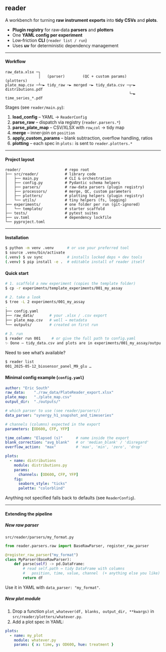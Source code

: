 ##  reader

A workbench for turning **raw instrument exports** into **tidy CSVs** and **plots**.

* **Plugin registry** for raw‑data **parsers** and **plotters**
* One **YAML config per experiment**
* Low‑friction **CLI** (`reader list / run`)
* Uses **uv** for deterministic dependency management

---

#### Workflow

```text
raw_data.xlsx ─┐
               │   (parser)        (QC + custom params)         (plotters)
plate_map.csv ─┴─► tidy_raw ─► merged ─► tidy_data.csv ─┬─► distributions.pdf
                                                        └─► time_series_*.pdf
```

Stages (see `reader/main.py`):

1. **load\_config** – YAML → `ReaderConfig`
2. **parse\_raw** – dispatch via registry (`reader.parsers.*`)
3. **parse\_plate\_map** – CSV/XLSX with `row`,`col` → tidy map
4. **merge** – inner‑join on `position`
5. **apply\_custom\_params** – blank subtraction, overflow handling, ratios
6. **plotting** – each spec in `plots:` is sent to `reader.plotters.*`

---

#### Project layout

```
reader/                    # repo root
├── src/reader/            # library code
│   ├── main.py            # CLI & orchestration
│   ├── config.py          # Pydantic schema helpers
│   ├── parsers/           # raw‑data parsers (plugin registry)
│   ├── processors/        # merge, QC, custom parameters
│   ├── plotters/          # plotting helpers (plugin registry)
│   └── utils/             # tiny helpers (fs, logging)
├── experiments/           # one folder per run (git‑ignored)
│   └── template/          # starter scaffold
├── tests/                 # pytest suites
├── uv.toml                # dependency lockfile
└── pyproject.toml
```

---

#### Installation

```bash
$ python -m venv .venv      # or use your preferred tool
$ source .venv/bin/activate
(.venv) $ uv sync           # installs locked deps + dev tools
(.venv) $ pip install -e .  # editable install of reader itself
```

#### Quick start

```bash
# 1. scaffold a new experiment (copies the template folder)
$ cp -r experiments/template_experiments/001_my_assay

# 2. take a look
$ tree -L 2 experiments/001_my_assay
.
├── config.yaml
├── raw_data/       # your .xlsx / .csv export
├── plate_map.csv   # well → metadata
└── outputs/        # created on first run

# 3. run
$ reader run 001     # or give the full path to config.yaml
✨ Done – tidy_data.csv and plots are in experiments/001_my_assay/outputs/
```

Need to see what’s available?

```bash
$ reader list
001_2025‑05‑12_biosensor_panel_M9_glu …
```




#### Minimal config example (`config.yaml`)

```yaml
author: "Eric South"
raw_data:    "./raw_data/PlateReader_export.xlsx"
plate_map:   "./plate_map.csv"
output_dir:  "./outputs/"

# which parser to use (see reader/parsers/)
data_parser: "synergy_h1_snapshot_and_timeseries"

# channels (columns) expected in the export
parameters: [OD600, CFP, YFP]

time_column: "Elapsed (s)"      # name inside the export
blank_correction: "avg_blank"   # or 'median_blank' / 'disregard'
overflow_action:  "max"         # 'max', 'min', 'zero', 'drop'

plots:
  - name: distributions
    module: distributions.py
    params:
      channels: [OD600, CFP, YFP]
    fig:
      seaborn_style: "ticks"
      palette: "colorblind"
```

Anything not specified falls back to defaults (see `ReaderConfig`).

---

#### Extending the pipeline

##### New raw parser

```text
src/reader/parsers/my_format.py
```

```python
from reader.parsers.raw import BaseRawParser, register_raw_parser

@register_raw_parser("my_format")
class MyParser(BaseRawParser):
    def parse(self) -> pd.DataFrame:
        # read self.path → tidy DataFrame with columns
        #   position, time, value, channel  (+ anything else you like)
        return df
```

Use it in YAML with `data_parser: "my_format"`.

##### New plot module

1. Drop a function `plot_whatever(df, blanks, output_dir, **kwargs)` in `src/reader/plotters/whatever.py`.
2. Add a plot spec in YAML:

```yaml
plots:
  - name: my_plot
    module: whatever.py
    params: { x: time, y: OD600, hue: treatment }
```